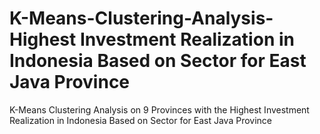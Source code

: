 # K-Means-Clustering-Analysis-Highest Investment Realization in Indonesia Based on Sector for East Java Province
K-Means Clustering Analysis on 9 Provinces with the Highest Investment Realization in Indonesia Based on Sector for East Java Province
